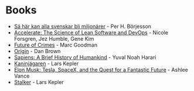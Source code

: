 # Books

- [Sä här kan alla svenskar bli miljonärer](https://books.google.se/books?id=sOz8tgAACAAJ) - Per H. Börjesson 
- [Accelerate: The Science of Lean Software and DevOps](https://books.google.se/books?id=Kax-DwAAQBAJ&pg) - Nicole Forsgren, Jez Humble, Gene Kim
- [Future of Crimes](https://books.google.se/books?id=5v99BAAAQBAJ) - Marc Goodman
- [Origin](https://books.google.se/books?id=95wnDQAAQBAJ) - Dan Brown
- [Sapiens: A Brief History of Humankind](https://books.google.se/books?id=1EiJAwAAQBAJ) - Yuval Noah Harari
- [Kaninjägaren](https://books.google.se/books/about/Kaninjägaren.html?id=-KcTDAAAQBAJ) - Lars Kepler
- [Elon Musk: Tesla, SpaceX, and the Quest for a Fantastic Future](https://books.google.se/books?id=Yd99BAAAQBAJ) - Ashlee Vance
- [Stalker](https://books.google.se/books/about/Stalker.html?id=KfCKAwAAQBAJ) - Lars Kepler
